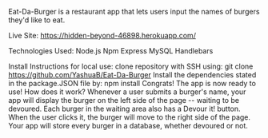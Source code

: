 Eat-Da-Burger is a restaurant app that lets users input the names of burgers they'd like to eat.

Live Site: https://hidden-beyond-46898.herokuapp.com/



Technologies Used:
Node.js
Npm
Express
MySQL
Handlebars

Install Instructions for local use:
clone repository with SSH using:
git clone https://github.com/YashuaB/Eat-Da-Burger
Install the dependencies stated in the package.JSON file by:
npm install
Congrats! The app is now ready to use!
How does it work?
Whenever a user submits a burger's name, your app will display the burger on the left side of the page -- waiting to be devoured.
Each burger in the waiting area also has a Devour it! button. When the user clicks it, the burger will move to the right side of the page.
Your app will store every burger in a database, whether devoured or not.